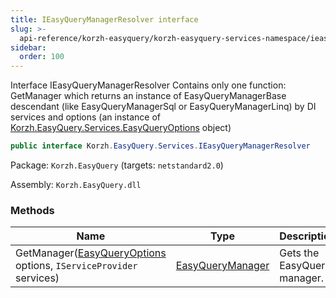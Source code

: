 ```yaml
---
title: IEasyQueryManagerResolver interface
slug: >-
  api-reference/korzh-easyquery/korzh-easyquery-services-namespace/ieasyquerymanagerresolver-interface
sidebar:
  order: 100
---
```


Interface IEasyQueryManagerResolver  Contains only one function: GetManager which returns an instance of EasyQueryManagerBase descendant (like EasyQueryManagerSql or EasyQueryManagerLinq)  by DI services and options (an instance of [Korzh.EasyQuery.Services.EasyQueryOptions](///easyquery/docs/api-reference/korzh-easyquery/korzh-easyquery-services-namespace/easyqueryoptions-class) object)
```csharp
public interface Korzh.EasyQuery.Services.IEasyQueryManagerResolver

```
Package: `Korzh.EasyQuery` (targets: `netstandard2.0`)

Assembly: `Korzh.EasyQuery.dll`

### Methods

| Name | Type | Description | 
| --- | --- | --- | 
| GetManager([EasyQueryOptions](///easyquery/docs/api-reference/korzh-easyquery/korzh-easyquery-services-namespace/easyqueryoptions-class) options, `IServiceProvider` services) | [EasyQueryManager](///easyquery/docs/api-reference/korzh-easyquery/korzh-easyquery-services-namespace/easyquerymanager-class) | Gets the EasyQuery manager. |
